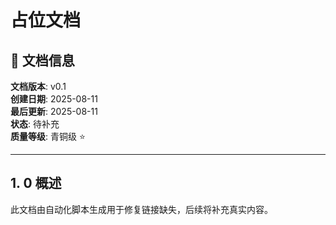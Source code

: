 # 占位文档

## 📅 文档信息

**文档版本**: v0.1  
**创建日期**: 2025-08-11  
**最后更新**: 2025-08-11  
**状态**: 待补充  
**质量等级**: 青铜级 ⭐

---

## 1. 0 概述

此文档由自动化脚本生成用于修复链接缺失，后续将补充真实内容。
